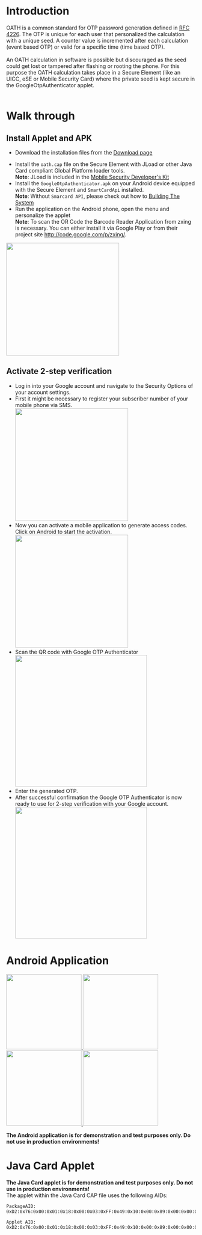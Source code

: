 # Introduction #

OATH is a common standard for OTP password generation defined in [RFC 4226](http://www.ietf.org/rfc/rfc4226.txt). The OTP is unique for each user that personalized the calculation with a unique seed. A counter value is incremented after each calculation (event based OTP) or valid for a specific time (time based OTP).<br><br>
An OATH calculation in software is possible but discouraged as the seed could get lost or tampered after flashing or rooting the phone. For this purpose the OATH calculation takes place in a Secure Element (like an UICC, eSE or Mobile Security Card) where the private seed is kept secure in the GoogleOtpAuthenticator applet.<br>
<br>
<h1>Walk through</h1>
<h2>Install Applet and APK</h2>


<ul><li>Download the installation files from the <a href='http://seek-for-android.googlecode.com/files/GoogleOTPAuthenticator.tar.gz'>Download page</a>
</li></ul><ul><li>Install the <code>oath.cap</code> file on the Secure Element with JLoad or other Java Card compliant Global Platform loader tools.<br />
<b>Note</b>: JLoad is included in the <a href='https://www.cardsolutions-shop.com/shop/gi-de/'>Mobile Security Developer's Kit</a>
</li><li>Install the <code>GoogleOtpAuthenticator.apk</code> on your Android device equipped with the Secure Element and <code>SmartCardApi</code> installed.<br />
<b>Note</b>: Without <code>Smarcard API</code>, please check out how to   <a href='https://github.com/seek-for-android/SmartcardService/wiki/BuildingTheSystem'>Building The System</a>
</li><li>Run the application on the Android phone, open the menu and personalize the applet<br>
<b>Note</b>: To scan the OR Code the Barcode Reader Application from zxing is necessary. You can either install it via Google Play or from their project site <a href='http://code.google.com/p/zxing/'>http://code.google.com/p/zxing/</a>.</li></ul>

<img src="https://cloud.githubusercontent.com/assets/11645011/6892994/7275051e-d6c9-11e4-8f56-b3fe994d145d.png"  height="300">


<h2>Activate 2-step verification</h2>

<ul><li>Log in into your Google account and navigate to the Security Options of your account settings.<br />
</li><li>First it might be necessary to register your subscriber number of your mobile phone via SMS.<br />
<img src="https://cloud.githubusercontent.com/assets/11645011/6892995/753a1870-d6c9-11e4-9437-acc931f092d1.png" height="300">
</li><li>Now you can activate a mobile application to generate access codes. Click on Android to start the activation.<br />
<img src="https://cloud.githubusercontent.com/assets/11645011/6892996/76292d20-d6c9-11e4-8d93-832a14341937.png"  height="300">
</li><li>Scan the QR code with Google OTP Authenticator<br />
<img src="https://cloud.githubusercontent.com/assets/11645011/6892997/77abe002-d6c9-11e4-90b4-53816e3be5ac.png"  height="350">
</li><li>Enter the generated OTP.<br />
</li><li>After successful confirmation the Google OTP Authenticator is now ready to use for 2-step verification with your Google account.<br />
<img src="https://cloud.githubusercontent.com/assets/11645011/6892998/79dc28be-d6c9-11e4-994a-4a8ef7524034.png"  height="350">
</li></ul>


<h1>Android Application</h1>

<a href='https://cloud.githubusercontent.com/assets/11645011/6893197/36011d64-d6cb-11e4-8d4f-2f82ae204fee.png'>
<img src='https://cloud.githubusercontent.com/assets/11645011/6893197/36011d64-d6cb-11e4-8d4f-2f82ae204fee.png' height='200' />
</a>
<a href='https://cloud.githubusercontent.com/assets/11645011/6893199/372192c8-d6cb-11e4-9754-a455cc6094c8.png'>
<img src='https://cloud.githubusercontent.com/assets/11645011/6893199/372192c8-d6cb-11e4-9754-a455cc6094c8.png' height='200' />
</a>
<a href='https://cloud.githubusercontent.com/assets/11645011/6893200/383dbef2-d6cb-11e4-9b47-12079a71864f.png'>
<img src='https://cloud.githubusercontent.com/assets/11645011/6893200/383dbef2-d6cb-11e4-9b47-12079a71864f.png' height='200' />
</a>
<a href='https://cloud.githubusercontent.com/assets/11645011/6893201/3a7a087e-d6cb-11e4-8802-7d45708d7a9f.png'>
<img src='https://cloud.githubusercontent.com/assets/11645011/6893201/3a7a087e-d6cb-11e4-8802-7d45708d7a9f.png' height='200' />
</a>

<b>The Android application is for demonstration and test purposes only. Do not use in production environments!</b>

<h1>Java Card Applet</h1>
<b>The Java Card applet is for demonstration and test purposes only. Do not use in production environments!</b><br />
The applet within the Java Card CAP file uses the following AIDs:<br>
<pre><code>PackageAID: 0xD2:0x76:0x00:0x01:0x18:0x00:0x03:0xFF:0x49:0x10:0x00:0x89:0x00:0x00:0x02:0x00<br>
Applet AID: 0xD2:0x76:0x00:0x01:0x18:0x00:0x03:0xFF:0x49:0x10:0x00:0x89:0x00:0x00:0x02:0x01<br>
</code></pre>
